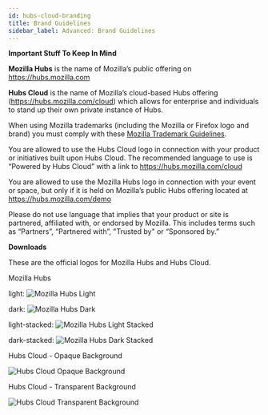 ```yaml
---
id: hubs-cloud-branding
title: Brand Guidelines
sidebar_label: Advanced: Brand Guidelines
---
```


__Important Stuff To Keep In Mind__

__Mozilla Hubs__ is the name of Mozilla’s public offering on https://hubs.mozilla.com 

__Hubs Cloud__ is the name of Mozilla’s cloud-based Hubs offering (https://hubs.mozilla.com/cloud) which allows for enterprise and individuals to stand up their own private instance of Hubs.

When using Mozilla trademarks (including the Mozilla or Firefox logo and brand) you must comply with these [Mozilla Trademark Guidelines](https://www.mozilla.org/en-US/foundation/trademarks/policy/).

You are allowed to use the Hubs Cloud logo in connection with your product or initiatives built upon Hubs Cloud. The recommended language to use is “Powered by Hubs Cloud” with a link to https://hubs.mozilla.com/cloud

You are allowed to use the Mozilla Hubs logo in connection with your event or space, but only if it is held on Mozilla’s public Hubs offering located at https://hubs.mozilla.com/demo

Please do not use language that implies that your product or site is partnered, affiliated with, or endorsed by Mozilla. This includes terms such as “Partners”, “Partnered with”, "Trusted by" or “Sponsored by.”

__Downloads__

These are the official logos for Mozilla Hubs and Hubs Cloud. 

Mozilla Hubs

light:
![Mozilla Hubs Light](img/hubs-light-logo.png)

dark:
![Mozilla Hubs Dark](img/hubs-dark-logo.png)

light-stacked:
![Mozilla Hubs Light Stacked](img/hubs-light-stacked-logo.png)

dark-stacked:
![Mozilla Hubs Dark Stacked](img/hubs-dark-stacked-logo.png)

Hubs Cloud - Opaque Background

![Hubs Cloud Opaque Background](img/hubs-cloud-opaque.png)

Hubs Cloud - Transparent Background

![Hubs Cloud Transparent Background](img/hubs-cloud-transparent.png)
